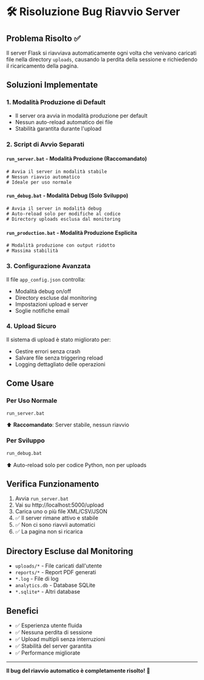 # 🛠️ Risoluzione Bug Riavvio Server

## Problema Risolto ✅

Il server Flask si riavviava automaticamente ogni volta che venivano caricati file nella directory `uploads`, causando la perdita della sessione e richiedendo il ricaricamento della pagina.

## Soluzioni Implementate

### 1. Modalità Produzione di Default
- Il server ora avvia in modalità produzione per default
- Nessun auto-reload automatico dei file
- Stabilità garantita durante l'upload

### 2. Script di Avvio Separati

#### `run_server.bat` - Modalità Produzione (Raccomandato)
```batch
# Avvia il server in modalità stabile
# Nessun riavvio automatico
# Ideale per uso normale
```

#### `run_debug.bat` - Modalità Debug (Solo Sviluppo)
```batch
# Avvia il server in modalità debug
# Auto-reload solo per modifiche al codice
# Directory uploads esclusa dal monitoring
```

#### `run_production.bat` - Modalità Produzione Esplicita
```batch
# Modalità produzione con output ridotto
# Massima stabilità
```

### 3. Configurazione Avanzata

Il file `app_config.json` controlla:
- Modalità debug on/off
- Directory escluse dal monitoring
- Impostazioni upload e server
- Soglie notifiche email

### 4. Upload Sicuro

Il sistema di upload è stato migliorato per:
- Gestire errori senza crash
- Salvare file senza triggering reload
- Logging dettagliato delle operazioni

## Come Usare

### Per Uso Normale
```cmd
run_server.bat
```
⬆️ **Raccomandato**: Server stabile, nessun riavvio

### Per Sviluppo
```cmd
run_debug.bat
```
⬆️ Auto-reload solo per codice Python, non per uploads

## Verifica Funzionamento

1. Avvia `run_server.bat`
2. Vai su http://localhost:5000/upload
3. Carica uno o più file XML/CSV/JSON
4. ✅ Il server rimane attivo e stabile
5. ✅ Non ci sono riavvii automatici
6. ✅ La pagina non si ricarica

## Directory Escluse dal Monitoring

- `uploads/*` - File caricati dall'utente
- `reports/*` - Report PDF generati
- `*.log` - File di log
- `analytics.db` - Database SQLite
- `*.sqlite*` - Altri database

## Benefici

- ✅ Esperienza utente fluida
- ✅ Nessuna perdita di sessione
- ✅ Upload multipli senza interruzioni
- ✅ Stabilità del server garantita
- ✅ Performance migliorate

---

**Il bug del riavvio automatico è completamente risolto!** 🎉
